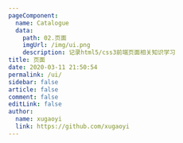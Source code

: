 ```yaml
---
pageComponent:
  name: Catalogue
  data:
    path: 02.页面
    imgUrl: /img/ui.png
    description: 记录html5/css3前端页面相关知识学习
title: 页面
date: 2020-03-11 21:50:54
permalink: /ui/
sidebar: false
article: false
comment: false
editLink: false
author:
  name: xugaoyi
  link: https://github.com/xugaoyi
---
```

